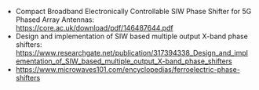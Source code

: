 * Compact Broadband Electronically Controllable SIW Phase Shifter for 5G Phased Array Antennas: https://core.ac.uk/download/pdf/146487644.pdf
* Design and implementation of SIW based multiple output X-band phase shifters: https://www.researchgate.net/publication/317394338_Design_and_implementation_of_SIW_based_multiple_output_X-band_phase_shifters
* https://www.microwaves101.com/encyclopedias/ferroelectric-phase-shifters
